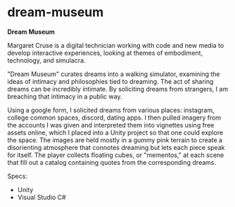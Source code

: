# dream-museum
<strong>Dream Museum</strong>

Margaret Cruse is a digital technician working with code and new media to develop interactive experiences, looking at themes of embodiment, technology, and simulacra. 

"Dream Museum" curates dreams into a walking simulator, examining the ideas of intimacy and philosophies tied to dreaming. The act of sharing dreams can be incredibly intimate. By soliciting dreams from strangers, I am breaching that intimacy in a public way. 

Using a google form, I solicited dreams from various places: instagram, college common spaces, discord, dating apps. I then pulled imagery from the accounts I was given and interpreted them into vignettes using free assets online, which I placed into a Unity project so that one could explore the space. The images are held mostly in a gummy pink terrain to create a disorienting atmosphere that connotes dreaming but lets each piece speak for itself. The player collects floating cubes, or "mementos," at each scene that fill out a catalog containing quotes from the corresponding dreams.


Specs:
<ul>
  <li>Unity</li>
  <li>Visual Studio C#</li>
</ul>
